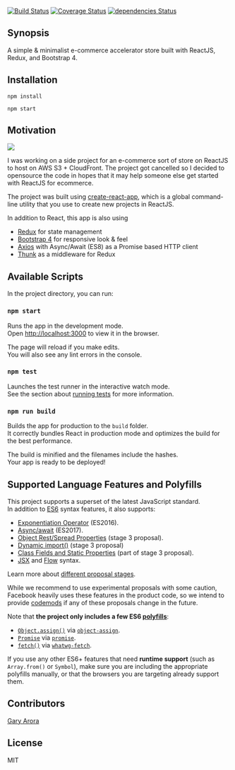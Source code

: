
[![Build Status](https://travis-ci.org/ghdna/reactjs-estore.svg?branch=master)](https://travis-ci.org/ghdna/reactjs-estore)
[![Coverage Status](https://coveralls.io/repos/github/ghdna/reactjs-estore/badge.svg?branch=master)](https://coveralls.io/github/ghdna/reactjs-estore?branch=master)
[![dependencies Status](https://david-dm.org/ghdna/reactjs-estore/status.svg)](https://david-dm.org/ghdna/reactjs-estore)


## Synopsis

A simple & minimalist e-commerce accelerator store built with ReactJS, Redux, and Bootstrap 4. 

## Installation 
```
npm install

npm start 
```

## Motivation

![](https://media.giphy.com/media/xUNd9IGWmspPlHHRxS/giphy.gif)

I was working on a side project for an e-commerce sort of store on ReactJS to host on AWS S3 + CloudFront. The project got cancelled so I decided to opensource the code in hopes that it may help someone else get started with ReactJS for ecommerce.  

The project was built using  [create-react-app](https://github.com/facebookincubator/create-react-app), which is a global command-line utility that you use to create new projects in ReactJS.

In addition to React, this app is also using 

* [Redux](http://redux.js.org/) for state management
* [Bootstrap 4](https://getbootstrap.com/) for responsive look & feel
* [Axios](https://github.com/axios/axios) with Async/Await (ES8) as a Promise based HTTP client 
* [Thunk](https://github.com/gaearon/redux-thunk) as a middleware for Redux

## Available Scripts

In the project directory, you can run:

### `npm start`

Runs the app in the development mode.<br>
Open [http://localhost:3000](http://localhost:3000) to view it in the browser.

The page will reload if you make edits.<br>
You will also see any lint errors in the console.

### `npm test`

Launches the test runner in the interactive watch mode.<br>
See the section about [running tests](#running-tests) for more information.

### `npm run build`

Builds the app for production to the `build` folder.<br>
It correctly bundles React in production mode and optimizes the build for the best performance.

The build is minified and the filenames include the hashes.<br>
Your app is ready to be deployed!


## Supported Language Features and Polyfills

This project supports a superset of the latest JavaScript standard.<br>
In addition to [ES6](https://github.com/lukehoban/es6features) syntax features, it also supports:

* [Exponentiation Operator](https://github.com/rwaldron/exponentiation-operator) (ES2016).
* [Async/await](https://github.com/tc39/ecmascript-asyncawait) (ES2017).
* [Object Rest/Spread Properties](https://github.com/sebmarkbage/ecmascript-rest-spread) (stage 3 proposal).
* [Dynamic import()](https://github.com/tc39/proposal-dynamic-import) (stage 3 proposal)
* [Class Fields and Static Properties](https://github.com/tc39/proposal-class-public-fields) (part of stage 3 proposal).
* [JSX](https://facebook.github.io/react/docs/introducing-jsx.html) and [Flow](https://flowtype.org/) syntax.

Learn more about [different proposal stages](https://babeljs.io/docs/plugins/#presets-stage-x-experimental-presets-).

While we recommend to use experimental proposals with some caution, Facebook heavily uses these features in the product code, so we intend to provide [codemods](https://medium.com/@cpojer/effective-javascript-codemods-5a6686bb46fb) if any of these proposals change in the future.

Note that **the project only includes a few ES6 [polyfills](https://en.wikipedia.org/wiki/Polyfill)**:

* [`Object.assign()`](https://developer.mozilla.org/en/docs/Web/JavaScript/Reference/Global_Objects/Object/assign) via [`object-assign`](https://github.com/sindresorhus/object-assign).
* [`Promise`](https://developer.mozilla.org/en-US/docs/Web/JavaScript/Reference/Global_Objects/Promise) via [`promise`](https://github.com/then/promise).
* [`fetch()`](https://developer.mozilla.org/en/docs/Web/API/Fetch_API) via [`whatwg-fetch`](https://github.com/github/fetch).

If you use any other ES6+ features that need **runtime support** (such as `Array.from()` or `Symbol`), make sure you are including the appropriate polyfills manually, or that the browsers you are targeting already support them.



## Contributors

[Gary Arora](https://twitter.com/AroraGary)

## License

MIT